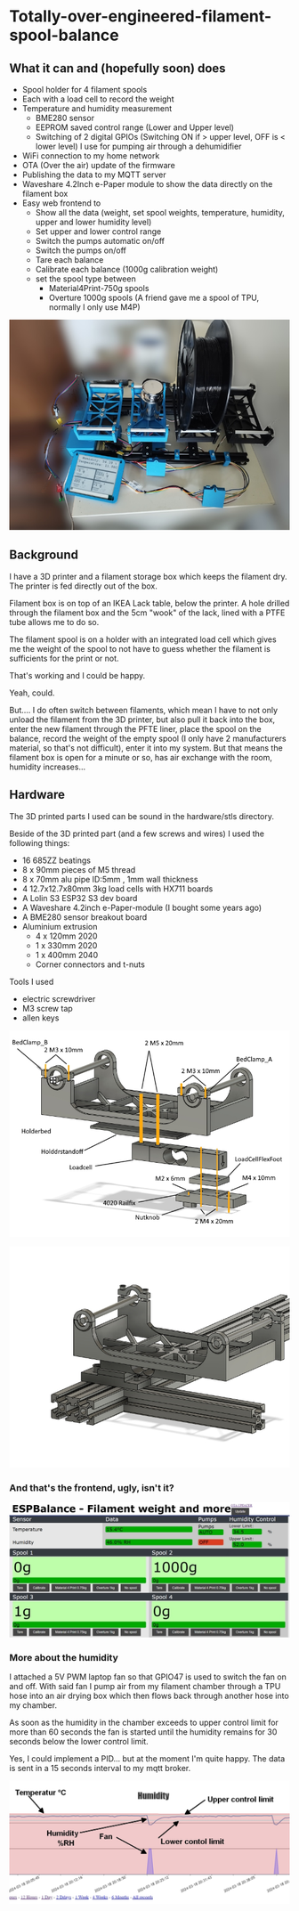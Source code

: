 # Totally-over-engineered-filament-spool-balance

## What it can and (hopefully soon) does

- Spool holder for 4 filament spools
- Each with a load cell to record the weight
- Temperature and humidity measurement
  - BME280 sensor
  - EEPROM saved control range (Lower and Upper level)
  - Switching of 2 digital GPIOs (Switching ON if > upper level, OFF is < lower level) I use for pumping air through a dehumidifier
- WiFi connection to my home network
- OTA (Over the air) update of the firmware
- Publishing the data to my MQTT server
- Waveshare 4.2Inch e-Paper module to show the data directly on the filament box
- Easy web frontend to 
  - Show all the data (weight, set spool weights, temperature, humidity, upper and lower humidity level)
  - Set upper and lower control range
  - Switch the pumps automatic on/off
  - Switch the pumps on/off
  - Tare each balance
  - Calibrate each balance (1000g calibration weight)
  - set the spool type between 
    - Material4Print-750g spools
    - Overture 1000g spools (A friend gave me a spool of TPU, normally I only use M4P)


![How it looks like](hardware/PhotoFrontSML.jpg)

## Background
I have a 3D printer and a filament storage box which keeps the filament dry. The printer is fed directly out of the box.

Filament box is on top of an IKEA Lack table, below the printer. A hole drilled through the filament box and the 5cm "wook" of the lack, lined with a PTFE tube allows me to do so.

The filament spool is on a holder with an integrated load cell which gives me the weight of the spool to not have to guess whether the filament is sufficients for the print or not.

That's working and I could be happy.

Yeah, could.

But....
I do often switch between filaments, which mean I have to not only unload the filament from the 3D printer, but also pull it back into the box, enter the new filament through the PFTE liner, place the spool on the balance, record the weight of the empty spool (I only have 2 manufacturers material, so that's not difficult), enter it into my system.
But that means the filament box is open for a minute or so, has air exchange with the room, humidity increases...

## Hardware

The 3D printed parts I used can be sound in the hardware/stls directory.

Beside of the 3D printed part (and a few screws and wires) I used the following things:
- 16 685ZZ beatings
- 8 x  90mm pieces of M5 thread
- 8 x  70mm alu pipe ID:5mm , 1mm wall thickness
- 4 12.7x12.7x80mm 3kg load cells with HX711 boards
- A Lolin S3 ESP32 S3 dev board
- A Waveshare 4.2inch e-Paper-module (I bought some years ago)
- A BME280 sensor breakout board
- Aluminium extrusion
  - 4 x 120mm 2020
  - 1 x 330mm 2020 
  - 1 x 400mm 2040
  - Corner connectors and t-nuts

Tools I used
- electric screwdriver
- M3 screw tap
- allen keys

![A single spool holder](hardware/stls/SingleHolder.jpg)

![On the rail](hardware/stls/OnAlu.jpg)


### And that's the frontend, ugly, isn't it?
![FrontEnd](FrontendSML.jpg)

### More about the humidity
I attached a 5V PWM laptop fan so that GPIO47 is used to switch the fan on and off. 
With said fan I pump air from my filament chamber through a TPU hose into an air drying box which then flows back through another hose into my chamber.

As soon as the humidity in the chamber exceeds to upper control limit for more than 60 seconds the fan is started until the humidity remains for 30 seconds below the lower control limit. 

Yes, I could implement a PID... but at the moment I'm quite happy.  The data is sent in a 15 seconds interval to my mqtt broker.  

![ChartExplained](ChartExplained.jpg)

